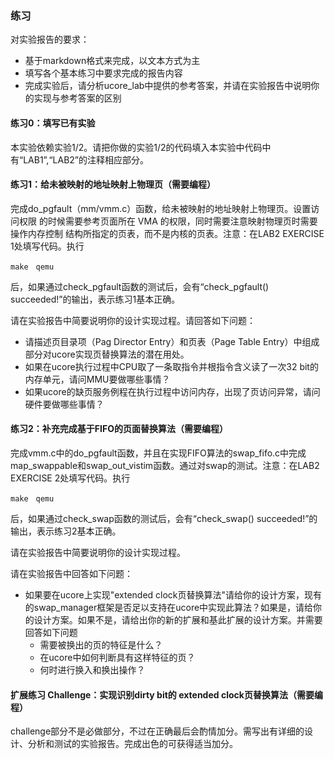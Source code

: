 
### 练习

对实验报告的要求：
 - 基于markdown格式来完成，以文本方式为主
 - 填写各个基本练习中要求完成的报告内容
 - 完成实验后，请分析ucore_lab中提供的参考答案，并请在实验报告中说明你的实现与参考答案的区别
 
#### 练习0：填写已有实验

本实验依赖实验1/2。请把你做的实验1/2的代码填入本实验中代码中有“LAB1”,“LAB2”的注释相应部分。

#### 练习1：给未被映射的地址映射上物理页（需要编程）

完成do\_pgfault（mm/vmm.c）函数，给未被映射的地址映射上物理页。设置访问权限
的时候需要参考页面所在 VMA
的权限，同时需要注意映射物理页时需要操作内存控制
结构所指定的页表，而不是内核的页表。注意：在LAB2 EXERCISE
1处填写代码。执行
```
make　qemu
```
后，如果通过check\_pgfault函数的测试后，会有“check\_pgfault()
succeeded!”的输出，表示练习1基本正确。

请在实验报告中简要说明你的设计实现过程。请回答如下问题：

 - 请描述页目录项（Pag Director Entry）和页表（Page Table Entry）中组成部分对ucore实现页替换算法的潜在用处。
 - 如果在ucore执行过程中CPU取了一条取指令并根指令含义读了一次32 bit的内存单元，请问MMU要做哪些事情？
 - 如果ucore的缺页服务例程在执行过程中访问内存，出现了页访问异常，请问硬件要做哪些事情？

#### 练习2：补充完成基于FIFO的页面替换算法（需要编程）

完成vmm.c中的do\_pgfault函数，并且在实现FIFO算法的swap\_fifo.c中完成map\_swappable和swap\_out\_vistim函数。通过对swap的测试。注意：在LAB2
EXERCISE 2处填写代码。执行
```
make　qemu
```
后，如果通过check\_swap函数的测试后，会有“check\_swap()
succeeded!”的输出，表示练习2基本正确。

请在实验报告中简要说明你的设计实现过程。

请在实验报告中回答如下问题：

 - 如果要在ucore上实现"extended clock页替换算法"请给你的设计方案，现有的swap_manager框架是否足以支持在ucore中实现此算法？如果是，请给你的设计方案。如果不是，请给出你的新的扩展和基此扩展的设计方案。并需要回答如下问题
   - 需要被换出的页的特征是什么？
   - 在ucore中如何判断具有这样特征的页？
   - 何时进行换入和换出操作？


#### 扩展练习 Challenge：实现识别dirty bit的 extended clock页替换算法（需要编程）

challenge部分不是必做部分，不过在正确最后会酌情加分。需写出有详细的设计、分析和测试的实验报告。完成出色的可获得适当加分。
